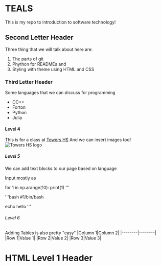 # TEALS

This is my repo to Introduction to software technology!

## Second Letter Header

Three thing that we will talk about here are:
1. The parts of git
2. Phython for READMEs and 
3. Styling with theme using HTML and CSS

### Third Letter Header

Some languages that we can discuss for programming 
- CC++
- Forton
- Python
- Julia

#### Level 4
This is for a class at [Towers HS](https://www.towershs.dekalb.k12.ga.us/)
And we can insert images too! ![Towers HS logo](https://www.towershs.dekalb.k12.ga.us/sysimages/logo.png) 
##### Level 5
We can add text blocks to our page based on language


Input mostly as 

for 1 in np.arange(10):
    print(1)
  '''
  
  '''bash
  #1/bin/bash
  
  echo hello
  '''
  
  ###### Level 6
  
  Adding Tables is also pretty "easy"
  |Column 1|Column 2|
  |--------|--------|
  |Row 1|Value 1|
  |Row 2|Value 2|
  |Row 3|Value 3|
  
  <H1>HTML Level 1 Header</H1>
 
